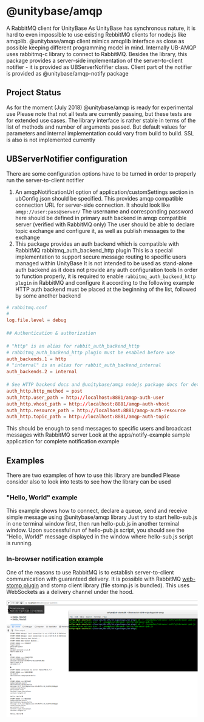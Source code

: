 # @unitybase/amqp

A RabbitMQ client for UnityBase
As UnityBase has synchronous nature, it is hard to even impossible to use existing RebbitMQ clients for node.js like amqplib. @unitybase/amqp client mimics amqplib interface as close as possible keeping different programming model in mind. Internally UB-AMQP uses rabbitmq-c library to connect to RabbitMQ.
Besides the library, this package provides a server-side implementation of the server-to-client notifier - it is provided as UBServerNofifier class. Client part of the notifier is provided as @unitybase/amqp-notify package

## Project Status

As for the moment (July 2018) @unitybase/amqp is ready for experimental use
Please note that not all tests are currently passing, but these tests are for extended use cases.
The library interface is rather stable in terms of the list of methods and number of arguments passed. But default values for parameters and internal implementation could vary from build to build.
SSL is also is not implemented currently

## UBServerNotifier configuration

There are some configuration options have to be turned in order to properly run the server-to-client notifier

  1. An amqpNotificationUrl option of application/customSettings section in ubConfig.json should be specified.
  This provides amqp compatible connection URL for server-side connection. It should look like ```amqp://user:pass@server/```
  The username and corresponding password here should be defined in primary auth backend in amqp compatible server (verified with RabbitMQ only)
  The user should be able to declare topic exchange and configure it, as well as publish messages to the exchange
  2. This package provides an auth backend which is compatible with RabbitMQ rabbitmq_auth_backend_http plugin
  This is a special implementation to support secure message routing to specific users managed within UnityBase
  It is not intended to be used as stand-alone auth backend as it does not provide any auth configuration tools
  In order to function properly, it is required to enable ```rabbitmq_auth_backend_http plugin``` in RabbitMQ and configure it according to the following example
  HTTP auth backend must be placed at the beginning of the list, followed by some another backend

``` conf
# rabbitmq.conf
#
log.file.level = debug

## Authentication & authorization

# "http" is an alias for rabbit_auth_backend_http
# rabbitmq_auth_backend_http plugin must be enabled before use
auth_backends.1 = http
# "internal" is an alias for rabbit_auth_backend_internal
auth_backends.2 = internal

# See HTTP backend docs and @unitybase/amqp nodejs package docs for details
auth_http.http_method = post
auth_http.user_path = http://localhost:8881/amqp-auth-user
auth_http.vhost_path = http://localhost:8881/amqp-auth-vhost
auth_http.resource_path = http://localhost:8881/amqp-auth-resource
auth_http.topic_path = http://localhost:8881/amqp-auth-topic
```

This should be enough to send messages to specific users and broadcast messages with RabbitMQ server
Look at the apps/notify-example sample application for complete notification example

## Examples

There are two examples of how to use this library are bundled
Please consider also to look into tests to see how the library can be used

### "Hello, World" example

This example shows how to connect, declare a queue, send and receive simple message using @unitybase/amqp library
Just try to start hello-sub.js in one terminal window first, then run hello-pub.js in another terminal window. Upon successful run of hello-pub.js script, you should see the "Hello, World!" message displayed in the window where hello-sub.js script is running.

### In-browser notification example

One of the reasons to use RabbitMQ is to establish server-to-client communication with guaranteed delivery. It is possible with RabbitMQ [web-stomp plugin](https://www.rabbitmq.com/web-stomp.html) and stomp client library (file stomp.js is bundled). This uses WebSockets as a delivery channel under the hood.

![Screenshot of in-browser notification example running](lib/ub-amqp_inbrowser-notify.png)